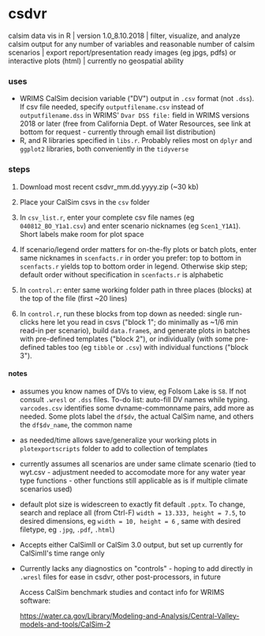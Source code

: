# csdvr
 calsim data vis in R | 
 version 1.0_8.10.2018 | 
 filter, visualize, and analyze calsim output for any number of variables and reasonable number of calsim scenarios | 
 export report/presentation ready images (eg jpgs, pdfs) or interactive plots (html) | currently no geospatial ability
 
### uses ###

- WRIMS CalSim decision variable ("DV") output in `.csv` format (not `.dss`). If csv file needed, specify `outputfilename.csv` instead of `outputfilename.dss` in WRIMS' `Dvar DSS file:` field in WRIMS versions 2018 or later (free from California Dept. of Water Resources, see link at bottom for request - currently through email list distribution)
- R, and R libraries specified in `libs.r`. Probably relies most on `dplyr` and `ggplot2` libraries, both conveniently in the `tidyverse`

### steps ###

1. Download  most recent csdvr_mm.dd.yyyy.zip (~30 kb) 
3. Place your CalSim csvs in the `csv` folder 
2. In `csv_list.r`, enter your complete csv file names (eg `040812_BO_Y1a1.csv`) and enter scenario nicknames (eg `Scen1_Y1A1`). Short labels make room for plot space


4. If scenario/legend order matters for on-the-fly plots or batch plots, enter same nicknames in `scenfacts.r` in order you prefer: top to bottom in `scenfacts.r` yields top to bottom order in legend. Otherwise skip step; default order without specification in `scenfacts.r` is alphabetic

5. In `control.r`: enter same working folder path in three places (blocks) at the top of the file (first ~20 lines)

6. In `control.r`, run these blocks from top down as needed: single run-clicks here let you read in csvs ("block 1"; do minimally as ~1/6 min read-in per scenario), build `data.frame`s, and generate plots in batches with pre-defined templates ("block 2"), or individually (with some pre-defined tables too (eg `tibble` or `.csv`) with individual functions ("block 3").

#### notes ####
- assumes you know names of DVs to view, eg Folsom Lake is `S8`. If not consult `.wresl` or `.dss` files. To-do list: auto-fill DV names while typing. `varcodes.csv` identifies some dvname-commonname pairs, add more as needed. Some plots label the `df$dv`, the actual CalSim name, and others the `df$dv_name`, the common name 
- as needed/time allows save/generalize your working plots in `plotexportscripts` folder to add to collection of templates
- currently assumes all scenarios are under same climate scenario (tied to wyt.csv - adjustment needed to accomodate more for any water  year type functions - other functions still applicable as is if multiple climate scenarios used)
- default plot size is widescreen to exactly fit default `.pptx`. To change, search and replace all (from Ctrl-F) `width = 13.333, height = 7.5`, to desired dimensions, eg `width = 10, height = 6` , same with desired filetype, eg `.jpg`, `.pdf`, `.html`)
- Accepts either CalSimII or CalSim 3.0 output, but set up currently for CalSimII's time range only
- Currently lacks any diagnostics on "controls" - hoping to add directly in `.wresl` files for ease in csdvr, other post-processors, in future
  
  Access CalSim benchmark studies and contact info for WRIMS software:
  
  https://water.ca.gov/Library/Modeling-and-Analysis/Central-Valley-models-and-tools/CalSim-2

